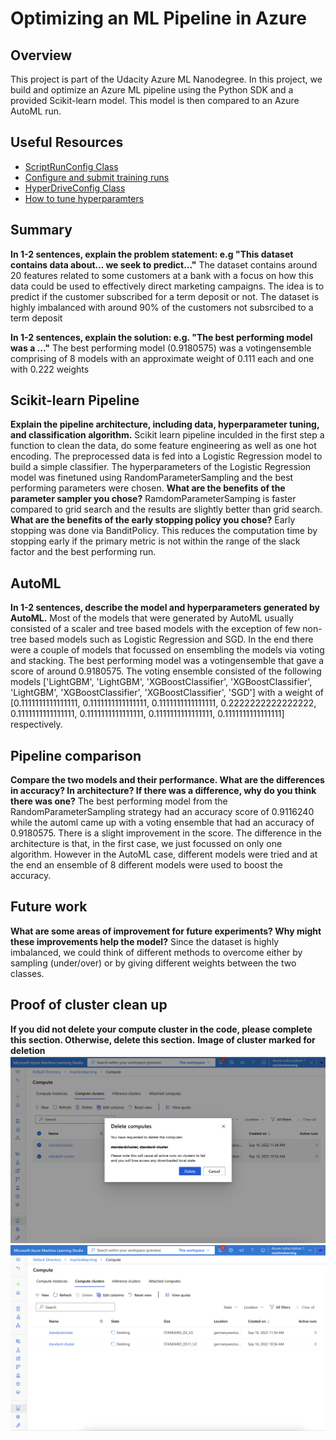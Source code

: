 # Optimizing an ML Pipeline in Azure

## Overview
This project is part of the Udacity Azure ML Nanodegree.
In this project, we build and optimize an Azure ML pipeline using the Python SDK and a provided Scikit-learn model.
This model is then compared to an Azure AutoML run.

## Useful Resources
- [ScriptRunConfig Class](https://docs.microsoft.com/en-us/python/api/azureml-core/azureml.core.scriptrunconfig?view=azure-ml-py)
- [Configure and submit training runs](https://docs.microsoft.com/en-us/azure/machine-learning/how-to-set-up-training-targets)
- [HyperDriveConfig Class](https://docs.microsoft.com/en-us/python/api/azureml-train-core/azureml.train.hyperdrive.hyperdriveconfig?view=azure-ml-py)
- [How to tune hyperparamters](https://docs.microsoft.com/en-us/azure/machine-learning/how-to-tune-hyperparameters)


## Summary
**In 1-2 sentences, explain the problem statement: e.g "This dataset contains data about... we seek to predict..."**
The dataset contains around 20 features related to some customers at a bank with a focus on how this data could be used to effectively direct marketing campaigns. The idea is to predict if the customer subscribed for a term deposit or not. The dataset is highly imbalanced with around 90% of the customers not subsrcibed to a term deposit

**In 1-2 sentences, explain the solution: e.g. "The best performing model was a ..."**
The best performing model (0.9180575) was a votingensemble comprising of 8 models with an approximate weight of 0.111 each and one with 0.222 weights
## Scikit-learn Pipeline
**Explain the pipeline architecture, including data, hyperparameter tuning, and classification algorithm.**
Scikit learn pipeline inculded in the first step a function to clean the data, do some feature engineering as well as one hot encoding. The preprocessed data is fed into a Logistic Regression model to build a simple classifier. The hyperparameters of the Logistic Regression model was finetuned using RandomParameterSampling and the best performing parameters were chosen.
**What are the benefits of the parameter sampler you chose?**
RamdomParameterSamping is faster compared to grid search and the results are slightly better than grid search.
**What are the benefits of the early stopping policy you chose?**
Early stopping was done via BanditPolicy. This reduces the computation time by stopping early if the primary metric is not within the range of the slack factor and the best performing run. 
## AutoML
**In 1-2 sentences, describe the model and hyperparameters generated by AutoML.**
Most of the models that were generated by AutoML usually consisted of a scaler and tree based models with the exception of few non-tree based models such as Logistic Regression and SGD. In the end there were a couple of models that focussed on ensembling the models via voting and stacking. The best performing model was a votingensemble that gave a score of around 0.9180575. The voting ensemble consisted of the following models ['LightGBM', 'LightGBM', 'XGBoostClassifier', 'XGBoostClassifier', 'LightGBM', 'XGBoostClassifier', 'XGBoostClassifier', 'SGD'] with a weight of [0.1111111111111111, 0.1111111111111111, 0.1111111111111111, 0.2222222222222222, 0.1111111111111111, 0.1111111111111111, 0.1111111111111111, 0.1111111111111111] respectively. 
## Pipeline comparison
**Compare the two models and their performance. What are the differences in accuracy? In architecture? If there was a difference, why do you think there was one?**
The best performing model from the RandomParameterSampling strategy had an accuracy score of 0.9116240 while the automl came up with a voting ensemble that had an accuracy of 0.9180575. There is a slight improvement in the score. The difference in the architecture is that, in the first case, we just focussed on only one algorithm. However in the AutoML case, different models were tried and at the end an ensemble of 8 different models were used to boost the accuracy. 
## Future work
**What are some areas of improvement for future experiments? Why might these improvements help the model?**
Since the dataset is highly imbalanced, we could think of different methods to overcome either by sampling (under/over) or by giving different weights between the two classes. 
## Proof of cluster clean up
**If you did not delete your compute cluster in the code, please complete this section. Otherwise, delete this section.**
**Image of cluster marked for deletion**
![to_delete](images/to_delete.png)
![deleting](images/deleting.png)